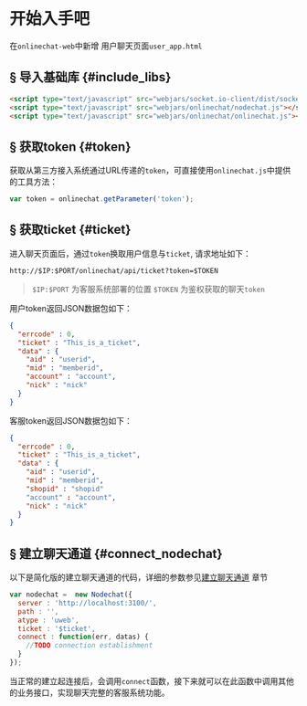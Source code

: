 # 开始入手吧

在`onlinechat-web`中新增 用户聊天页面`user_app.html`


## § 导入基础库 {#include_libs}


```html
<script type="text/javascript" src="webjars/socket.io-client/dist/socket.io.js"></script>
<script type="text/javascript" src="webjars/onlinechat/nodechat.js"></script>
<script type="text/javascript" src="webjars/onlinechat/onlinechat.js"></script>
```


## § 获取token {#token}

获取从第三方接入系统通过URL传递的`token`，可直接使用`onlinechat.js`中提供的工具方法：
```js
var token = onlinechat.getParameter('token');
```

## § 获取ticket {#ticket}

进入聊天页面后，通过`token`换取用户信息与`ticket`, 请求地址如下：
```
http://$IP:$PORT/onlinechat/api/ticket?token=$TOKEN
```

> `$IP:$PORT` 为客服系统部署的位置
> `$TOKEN` 为鉴权获取的聊天`token`


用户token返回JSON数据包如下：

```json
{
  "errcode" : 0,
  "ticket" : "This_is_a_ticket",
  "data" : {
    "aid" : "userid",
    "mid" : "memberid",
    "account" : "account",
    "nick" : "nick"
  }
}
```


客服token返回JSON数据包如下：


```json
{
  "errcode" : 0,
  "ticket" : "This_is_a_ticket",
  "data" : {
    "aid" : "userid",
    "mid" : "memberid",
    "shopid" : "shopid"
    "account" : "account",
    "nick" : "nick"
  }
}
```



## § 建立聊天通道 {#connect_nodechat}

以下是简化版的建立聊天通道的代码，详细的参数参见[建立聊天通道](/04_Part/01_Connect.md) 章节

```js
var nodechat =  new Nodechat({
  server : 'http://localhost:3100/',
  path : '',
  atype : 'uweb',
  ticket : '$ticket',
  connect : function(err, datas) {
    //TODO connection establishment
  }
});
```

当正常的建立起连接后，会调用`connect`函数，接下来就可以在此函数中调用其他的业务接口，实现聊天完整的客服系统功能。
